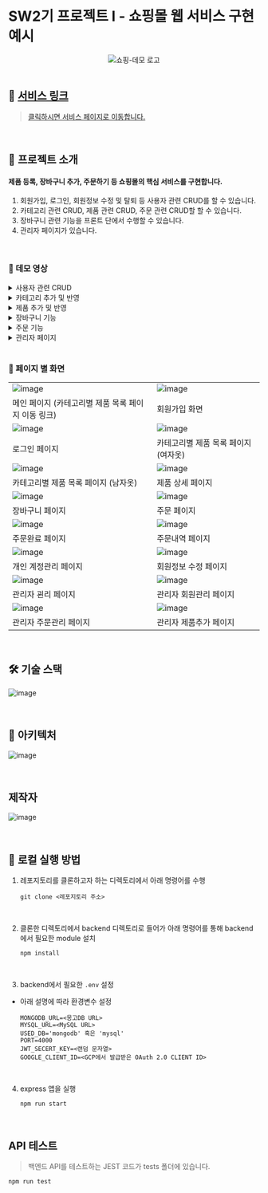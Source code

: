 # SW2기 프로젝트 I - 쇼핑몰 웹 서비스 구현 예시

<div align='center'>

<img alt="쇼핑-데모 로고" src="https://i.ibb.co/xSZHxmy/image.png">

</div>

<br />

## :rabbit: [서비스 링크](http://shopping-demo.elicecoding.com/)

> [클릭하시면 서비스 페이지로 이동합니다.](http://shopping-demo.elicecoding.com/)

<br />

## :apple: 프로젝트 소개

#### 제품 등록, 장바구니 추가, 주문하기 등 쇼핑몰의 핵심 서비스를 구현합니다. 
1. 회원가입, 로그인, 회원정보 수정 및 탈퇴 등 사용자 관련 CRUD를 할 수 있습니다.
2. 카테고리 관련 CRUD, 제품 관련 CRUD, 주문 관련 CRUD할 할 수 있습니다.
3. 장바구니 관련 기능을 프론트 단에서 수행할 수 있습니다.  
4. 관리자 페이지가 있습니다.

<br />

### :movie_camera: 데모 영상

<details><summary>사용자 관련 CRUD</summary>
<p>
관련 영상 삽입해야 함 
</p>
</details>

<details><summary>카테고리 추가 및 반영</summary>
<p>
관련 영상 삽입해야 함 
</p>
</details>

<details><summary>제품 추가 및 반영</summary>
<p>
관련 영상 삽입해야 함 
</p>
</details>

<details><summary>장바구니 기능</summary>
<p>
관련 영상 삽입해야 함 
</p>
</details>

<details><summary>주문 기능</summary>
<p>
관련 영상 삽입해야 함 
</p>
</details>

<details><summary>관리자 페이지</summary>
<p>
관련 영상 삽입해야 함 
</p>
</details>

<br />

### :page_facing_up: 페이지 별 화면

|  |  |
| ------------------------------------------------------------------------------------------------------------- | -------------------------------------------------------------------------------------------------------------|
| ![image](https://i.ibb.co/VSGkvJ5/image.png) | ![image](https://i.ibb.co/mNHH3pB/image.png) |
|                                                메인 페이지 (카테고리별 제품 목록 페이지 이동 링크)                                             |                                                회원가입 화면                                                    |
| ![image](https://i.ibb.co/mNHH3pB/image.png) | ![image](https://i.ibb.co/RgPhRRP/image.png) |
|                                                로그인 페이지                                                |                                                카테고리별 제품 목록 페이지 (여자옷)                                                 |
| ![image](https://i.ibb.co/S67hhtQ/image.png) | ![image](https://i.ibb.co/3hHGhKn/image.png) |
|                                   카테고리별 제품 목록 페이지 (남자옷)                                  |                                                  제품 상세 페이지                                                |
| ![image](https://i.ibb.co/Q6f0G7m/image.png) | ![image](https://i.ibb.co/KDc1xMW/image.png) |
|                                                  장바구니 페이지                                                  |                                                   주문 페이지                                                   |
| ![image](https://i.ibb.co/KDc1xMW/image.png) | ![image](https://i.ibb.co/XsjP6p8/image.png) |
|                                                  주문완료 페이지                                                  |                                                  주문내역 페이지                                                   |
| ![image](https://i.ibb.co/YN6VLKK/image.png) | ![image](https://i.ibb.co/vdZvhMb/image.png) |
|                                                  개인 계정관리 페이지                                                  |                                                  회원정보 수정 페이지                                                   |
| ![image](https://i.ibb.co/0jLxC6m/image.png) | ![image](https://i.ibb.co/162YcXN/image.png) |
|                                                  관리자 괸리 페이지                                                  |                                                  관리자 회원관리 페이지                                                   |
| ![image](https://i.ibb.co/dBzM2Qb/image.png) | ![image](https://i.ibb.co/BzbWx0M/image.png) |
|                                                  관리자 주문관리 페이지                                                  |                                                  관리자 제품추가 페이지                                                   |

<br />


## :hammer_and_wrench: 기술 스택

![image](https://i.ibb.co/TBSZZMj/image.png)

<br />

## :green_book: 아키텍처

![image](https://i.ibb.co/NF7wnPR/image.png)<br />

<br />

## 제작자

![image](https://i.ibb.co/tqhC3zg/image.png)<br />

<br />

## :runner: 로컬 실행 방법

1. 레포지토리를 클론하고자 하는 디렉토리에서 아래 명령어를 수행

   ```
   git clone <레포지토리 주소>
   ```

<br>

2. 클론한 디렉토리에서 backend 디렉토리로 들어가 아래 명령어를 통해 backend에서 필요한 module 설치

   ```
   npm install
   ```

<br>

3. backend에서 필요한 `.env` 설정

- 아래 설명에 따라 환경변수 설정

  ```
  MONGODB_URL=<몽고DB URL>
  MYSQL_URL=<MySQL URL>
  USED_DB='mongodb' 혹은 'mysql'
  PORT=4000
  JWT_SECERT_KEY=<랜덤 문자열>
  GOOGLE_CLIENT_ID=<GCP에서 발급받은 OAuth 2.0 CLIENT ID>
  ```

<br>

4. express 앱을 실행

   ```
   npm run start
   ```

<br>

## API 테스트

> 백엔드 API를 테스트하는 JEST 코드가 tests 폴더에 있습니다. 

   ```
   npm run test
   ```

